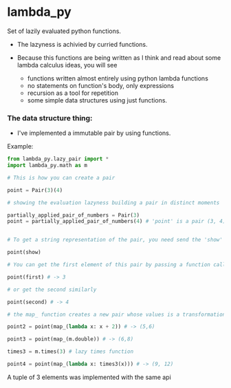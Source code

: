 # lambda_py

Set of lazily evaluated python functions.


- The lazyness is achivied by curried functions.

- Because this functions are being written as I think and read about some lambda calculus ideas, you will see
  - functions written almost entirely using python lambda functions
  - no statements on function's body, only expressions
  - recursion as a tool for repetition
  - some simple data structures using just functions.

### The data structure thing:

- I've implemented a immutable pair by using functions.

Example:

```python
from lambda_py.lazy_pair import *
import lambda_py.math as m

# This is how you can create a pair

point = Pair(3)(4)

# showing the evaluation lazyness building a pair in distinct moments 

partially_applied_pair_of_numbers = Pair(3)
point = partially_applied_pair_of_numbers(4) # 'point' is a pair (3, 4)


# To get a string representation of the pair, you need send the 'show' function to the pair:

point(show)

# You can get the first element of this pair by passing a function called 'first' to the pair:

point(first) # -> 3

# or get the second similarly

point(second) # -> 4

# the map_ function creates a new pair whose values is a transformation of the original pair:

point2 = point(map_(lambda x: x + 2)) # -> (5,6)

point3 = point(map_(m.double)) # -> (6,8)

times3 = m.times(3) # lazy times function

point4 = point(map_(lambda x: times3(x))) # -> (9, 12)

```

A tuple of 3 elements was implemented with the same api
